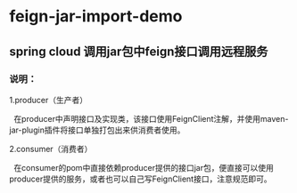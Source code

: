 # feign-jar-import-demo
<h2>spring cloud 调用jar包中feign接口调用远程服务</h2>
<h3>说明：</h3>
<p>1.producer（生产者）</p>
<p>&nbsp;&nbsp;在producer中声明接口及实现类，该接口使用FeignClient注解，并使用maven-jar-plugin插件将接口单独打包出来供消费者使用。</p>
<p>2.consumer（消费者）</p>
<p>&nbsp;&nbsp;在consumer的pom中直接依赖producer提供的接口jar包，便直接可以使用producer提供的服务，或者也可以自己写FeignClient接口，注意规范即可。</p>

